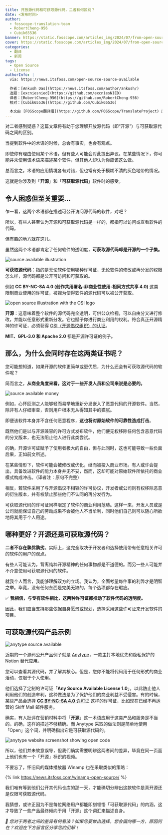 ```yaml
---
title: 开放源代码和可获取源代码，二者有何区别？
date: <发布时间>
author:
  - fosscope-translation-team
  - RobertCheng-956
  - Cubik65536
banner: https://static.fosscope.com/articles_img/2024/07/from-open-source-to-source-available-how-things-changed/open-source-source-available.webp
cover: https://static.fosscope.com/articles_img/2024/07/from-open-source-to-source-available-how-things-changed/open-source-source-available.webp
categories:
  - 翻译
  - 新闻
tags:
  - Open Source
  - License
authorInfo: |
  via: https://news.itsfoss.com/open-source-source-available

  作者：[Ankush Das](https://news.itsfoss.com/author/ankush/)
  选题：[excniesnied](https://github.com/excniesNIED)
  译者：[RobertCheng-956](https://github.com/RobertCheng-956)
  校对：[Cubik65536](https://github.com/Cubik65536)

  本文由 [FOSScope翻译组](https://github.com/FOSScope/TranslateProject) 原创编译，[开源观察](https://fosscope.com/) 荣誉推出
---
```


对二者感到疑惑？这篇文章将有助于您理解开放源代码（即“开源”）与可获取源代码之间的区别。

<!-- more -->

当提到软件中的术语的时候，总会有事实，也会有观点。

即使你有理由使用某个术语，但有些人可能会对此提出异议。在某些情况下，你可能并未使用该术语来描述某个软件，但其他人却认为你应该这么做。

总而言之，术语的应用情境各有对错，但也常有处于模糊不清的灰色地带的情况。

这就是你涉及到「**开源**」和「**可获取源代码**」软件时的感受。

## 令人困惑但至关重要...

乍一看，这两个术语都在描述可公开访问源代码的软件，对吧？

所以，有些人甚至认为开源和可获取源代码是一样的，都指可以访问或查看软件的代码。

但有趣的地方就在这儿。

虽然这两个术语都肯定了任何软件的透明度，**可获取源代码却是开源的一个子集。**

![source available illustration](https://static.fosscope.com/articles_img/2024/07/from-open-source-to-source-available-how-things-changed/source-available.webp)

**可获取源代码**：指的是无论软件使用哪种许可证，无论软件的修改或再分发的权限怎么样，源代码都是公开可访问和可获取的。

例如 **CC BY-NC-SA 4.0 (创作共用署名-非商业性使用-相同方式共享 4.0)** 这类限制商业使用的许可证，被视为使得软件的源代码可以被公开获取。

![open source illustration with the OSI logo](https://static.fosscope.com/articles_img/2024/07/from-open-source-to-source-available-how-things-changed/open-source.webp)

**开源**：这意味着整个软件的源代码完全透明，可供公众检视，可以自由分叉进行修改，并能以任意形式重新分发。它也赋予你进行商业利用的权利。符合真正开源精神的许可证，必须获得 [OSI（开源倡议组织）的认证](https://opensource.org/licenses)。

**MIT、GPL-3.0 和 Apache 2.0** 都是开源许可证的例子。

## 那么，为什么会同时存在这两类证书呢？

您可能想知道，如果开源的软件更简单或更优质，为什么还会有可获取源代码的软件呢？

简而言之，**从商业角度来看，这对于一些开发人员和公司来说是必要的。**

![source available money](https://static.fosscope.com/articles_img/2024/07/from-open-source-to-source-available-how-things-changed/source-available-money.webp)

例如，心怀叵测之人能够轻而易举地重新分发嵌入了恶意代码的开源软件。当然，除非有人仔细审查，否则用户根本无从得知其中的猫腻。

即便该软件本身并不含任何恶意程序，**这也将对原始软件的可靠性造成打击**。

既然他们是以与开源兼容的许可方式发布软件，他们便无权移除任何包含恶意代码的分叉版本，也无法阻止他人进行此类尝试。

的确，开源许可证赋予了使用者极大的自由，但与此同时，这也可能导致一些负面后果，正如前文所述。

在某些情形下，软件可能会被修改或优化，继而被投入商业市场。有人或许会提出，具备改进软件的能力本身并无不妥，然而，这却可能对原始软件所依托的商业模式构成冲击。（译者注：原句不完整）

相反，若软件采用了与开源倡议不相容的许可协议，开发者或公司则有权移除恶意的衍生版本，并有权禁止那些他们不认同的再分发行为。

可获取源代码的许可证同样限定了软件的商业利用范畴。这样一来，开发人员或是公司就能保证自己的劳动成果不会被他人不当牟利，同时他们自己则可以随心所欲地将其用于个人用途。

## 哪种更好？开源还是可获取源代码？

**二者不存在孰优孰劣**。实际上，这完全取决于开发者和选择使用带有任意相关许可的软件的用户的观点。

有些人可能认为，背离纯粹开源精神的任何事物都是不道德的。而另一些人可能并不介意使用可获取源代码的软件。

就我个人而言，我能够理解双方的立场。我认为，全面考量每件事的利弊才是明智之举。毕竟，没有任何东西是完美无缺的，每个选项都存在瑕疵。

✅ **我相信，与专有软件相比，这两种许可证都推动了软件代码的透明度。**

因此，我们应当支持那些依据自身愿景或规划，选择采用这些许可证来开发软件的项目。

## 可获取源代码产品示例

![anytype source available](https://static.fosscope.com/articles_img/2024/07/from-open-source-to-source-available-how-things-changed/anytype.webp)

近期的一个源码公开产品例子就是 [Anytype](https://anytype.io/)，一款主打本地优先和隐私保护的 Notion 替代应用。

您可以查看其源代码，并了解其核心。但是，您你不能将代码用于任何形式的商业活动，仅限于个人使用。

他们选择了定制的许可证「**Any Source Available License 1.0**」，以此防止他人利用他们的创造牟利，这种做法是为了保护他们的商业利益不受侵害。有的时候，某些产品会选择 [**CC BY-NC-SA 4.0** 许可证](https://creativecommons.org/licenses/by-nc-sa/4.0/deed.en) 这样的许可证，比如现在已经不再运营的 Skiff Mail 邮件服务。

确实，有人批评在营销材料中将「**开源**」这一术语应用于这类产品和服务是不当的。的确，这样的描述不够精确。而 Anytype 采取的做法则是简单地使用「Open」这个词，并明确指出它是可获取源代码的。

![anytype website screenshot showing open code](https://static.fosscope.com/articles_img/2024/07/from-open-source-to-source-available-how-things-changed/anytype-open.webp)

所以，他们并未故意误导，但我们确实需要明辨这两者间的差异，毕竟在同一页面上他们也有一个「开源」标识的视频。

不要忘了，怀旧风的媒体播放器 Winamp 也在采取类似的策略：

{% link https://news.itsfoss.com/winamp-open-source/ %}

我们唯有等到他们公开其代码仓库的那一天，才能确切分辨出这款软件是真开源还是仅限可获取源代码。

我猜想，或许正因为不是每位网络用户都能即刻领悟「可获取源代码」的内涵，这才导致了一些产品最终倾向于用「开源」这个词汇来描述自身。

*💬 您对于两者之间的差异有何看法？如果您要做出选择，您会偏向哪一方，原因何在？欢迎在下方留言区分享您的见解！*
